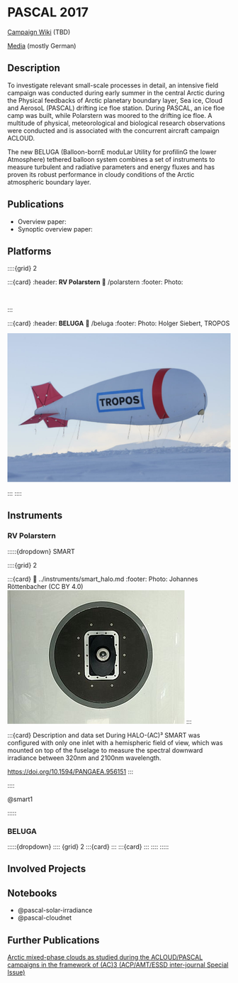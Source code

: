 # PASCAL 2017

[Campaign Wiki]() (TBD)

[Media](https://www.tropos.de/aktuelles/messkampagnen/blogs-und-berichte/polarsternfahrt-ps106-2017/) (mostly German)

## Description

To investigate relevant small-scale processes in detail, an intensive field campaign was conducted during early summer in the central Arctic during the Physical feedbacks of Arctic planetary boundary layer, Sea ice, Cloud and AerosoL (PASCAL) drifting ice floe station. During PASCAL, an ice floe camp was built, while Polarstern was moored to the drifting ice floe. A multitude of physical, meteorological and biological research observations were conducted and is associated with the concurrent aircraft campaign ACLOUD.

The new BELUGA (Balloon-bornE moduLar Utility for profilinG the lower Atmosphere) tethered balloon system combines a set of instruments to measure turbulent and radiative parameters and energy fluxes and has proven its robust performance in cloudy conditions of the Arctic atmospheric boundary layer. 

## Publications

- Overview paper: [](https://doi.org/10.1175/BAMS-D-18-0072.1)
- Synoptic overview paper: [](https://doi.org/10.5194/acp-18-17995-2018)


## Platforms

::::{grid} 2

:::{card}
:header: **RV Polarstern**
:link: /polarstern
:footer: Photo:

![]()

:::

:::{card}
:header: **BELUGA**
:link: /beluga
:footer: Photo: Holger Siebert, TROPOS

![The BELUGA measurement balloon](../figures/BELUGA_byHolgerSiebertTROPOS_DSC0752-1024x680.jpg)

:::
::::

## Instruments

### RV Polarstern

:::::{dropdown} SMART

::::{grid} 2

:::{card}
:link: ../instruments/smart_halo.md
:footer: Photo: Johannes Röttenbacher (CC BY 4.0)
![Top view image of the SMART irradiance inlet](../figures/HALO_SMART_top.JPG)
:::

:::{card} Description and data set
During HALO-(AC)³ SMART was configured with only one inlet with a hemispheric field of view, which was mounted on top of the fuselage to measure the spectral downward irradiance between 320nm and 2100nm wavelength.

https://doi.org/10.1594/PANGAEA.956151
:::

::::

@smart1

:::::

### BELUGA

:::::{dropdown}
:::: {grid} 2
:::{card}
:::
:::{card}
:::
::::
:::::

## Involved Projects 

## Notebooks

- @pascal-solar-irradiance
- @pascal-cloudnet

## Further Publications

[Arctic mixed-phase clouds as studied during the ACLOUD/PASCAL campaigns in the framework of (AC)3 (ACP/AMT/ESSD inter-journal Special Issue)](https://acp.copernicus.org/articles/special_issue971.html)


